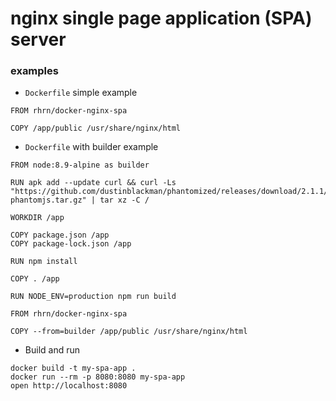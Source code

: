 # nginx single page application (SPA) server

### examples

* `Dockerfile` simple example 
```
FROM rhrn/docker-nginx-spa

COPY /app/public /usr/share/nginx/html
```

* `Dockerfile` with builder example 
```
FROM node:8.9-alpine as builder

RUN apk add --update curl && curl -Ls "https://github.com/dustinblackman/phantomized/releases/download/2.1.1/dockerized-phantomjs.tar.gz" | tar xz -C /

WORKDIR /app

COPY package.json /app
COPY package-lock.json /app

RUN npm install

COPY . /app

RUN NODE_ENV=production npm run build

FROM rhrn/docker-nginx-spa

COPY --from=builder /app/public /usr/share/nginx/html
```

* Build and run
```
docker build -t my-spa-app .
docker run --rm -p 8080:8080 my-spa-app
open http://localhost:8080
```
